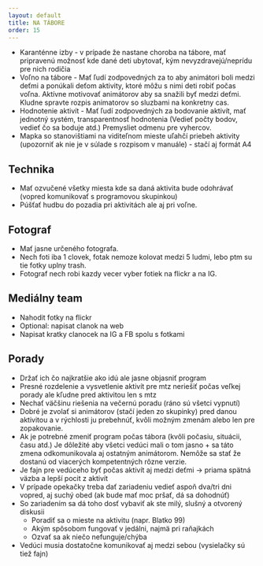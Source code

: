 ```yaml
---
layout: default
title: NA TÁBORE
order: 15
---
```


- Karanténne izby - v prípade že nastane choroba na tábore, mať pripravenú možnosť kde dané deti ubytovať, kým nevyzdravejú/neprídu pre nich rodičia
- Voľno na tábore - Mať ľudí zodpovedných za to aby animátori boli medzi deťmi a ponúkali deťom aktivity, ktoré môžu s nimi deti robiť počas voľna. Aktívne motivovať animátorov aby sa snažili byť medzi deťmi. Kludne spravte rozpis animatorov so sluzbami na konkretny cas.
- Hodnotenie aktivít - Mať ľudí zodpovedných za bodovanie aktivít, mať jednotný systém, transparentnosť hodnotenia (Vedieť počty bodov, vedieť čo sa boduje atd.) Premysliet odmenu pre vyhercov.
- Mapka so stanovištiami na viditeľnom mieste uľahčí priebeh aktivity  (upozorniť ak nie je v súlade s rozpisom v manuále) - stačí aj formát A4

## Technika
  
- Mať ozvučené všetky miesta kde sa daná aktivita bude odohrávať (vopred komunikovať s programovou skupinkou)
- Púšťať hudbu do pozadia pri aktivitách ale aj pri voľne.

## Fotograf

- Mať jasne určeného fotografa.
- Nech foti iba 1 clovek, fotak nemoze kolovat medzi 5 ludmi, lebo ptm su tie fotky uplny trash.
- Fotograf nech robi kazdy vecer vyber fotiek na flickr a na IG.

## Mediálny team
  
- Nahodit fotky na flickr
- Optional: napisat clanok na web
- Napisat kratky clanocek na IG a FB spolu s fotkami

## Porady
  
- Držať ich čo najkratšie ako idú ale jasne objasniť program
- Presné rozdelenie a vysvetlenie aktivít pre mtz neriešiť počas veľkej porady ale kľudne pred aktivitou len s mtz
- Nechať väčšinu riešenia na večernú poradu (ráno sú všetci vypnutí)
- Dobré je zvolať si animátorov (stačí jeden zo skupinky) pred danou aktivitou a v rýchlosti ju prebehnúť, kvôli možným zmenám alebo len pre zopakovanie.
- Ak je potrebné zmeniť program počas tábora (kvôli počasiu, situácii, času atd.) Je dôležité aby všetci vedúci mali o tom jasno + sa táto zmena odkomunikovala aj ostatným animátorom. Nemôže sa stať že dostanú od viacerých kompetentných rôzne verzie.
- Je fajn pre vedúceho byť počas aktivít aj medzi deťmi -> priama spätná väzba a lepší pocit z aktivít
- V prípade opekačky treba dať zariadeniu vedieť aspoň dva/tri dni vopred, aj suchý obed (ak bude mať moc pršať, dá sa dohodnúť)
- So zariadením sa dá toho dosť vybaviť ak ste milý, slušný a otvorený diskusii
  - Poradiť sa o mieste na aktivitu (napr. Blatko 99)
  - Akým spôsobom fungovať v jedálni, najmä pri raňajkách
  - Ozvať sa ak niečo nefunguje/chýba
- Vedúci musia dostatočne komunikovať aj medzi sebou (vysielačky sú tiež fajn)
<!--stackedit_data:
eyJoaXN0b3J5IjpbLTczNDQ3NDUxMl19
-->